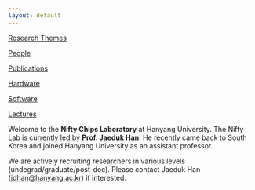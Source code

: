 ```yaml
---
layout: default
---
```


[Research Themes](./research.html)

[People](./people.html)

[Publications](./publications.html)

[Hardware](./chips.html)

[Software](./software.html)

[Lectures](./lectures.html)

Welcome to the **Nifty Chips Laboratory** at Hanyang University. 
The Nifty Lab is currently led by **Prof. Jaeduk Han**. 
He recently came back to South Korea and joined Hanyang University as an assistant professor.

We are actively recruiting researchers in various levels (undegrad/graduate/post-doc). 
Please contact Jaeduk Han (jdhan@hanyang.ac.kr) if interested.
